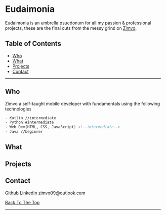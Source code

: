 # Eudaimonia
Eudaimonia is an umbrella psuedonum for all my passion & professional projects, these are the final cuts from the messy grind on [Zimvo](https://github.com/zimvomatwa).

## Table of Contents
- [Who](#who)
- [What](#what)
- [Projects](#projects)
- [Contact](#contact)

---

## Who
Zimvo a self-taught mobile developer with fundamentals using the following technologies
```html
- Kotlin //intermediate
- Python #intermediate
- Web Dev(HTML, CSS, JavaScript) <!--intermediate-->
- Java //beginner
```


## What

## Projects

## Contact
[Github](https://github.com/eudaimonia-dev/)
[LinkedIn](https://www.linkedin.com/in/zimvo-matwa-703955176/)
[zimvo09@outlook.com](zimvo09@outlook.com)

[Back To The Top](#eudaimonia)

---